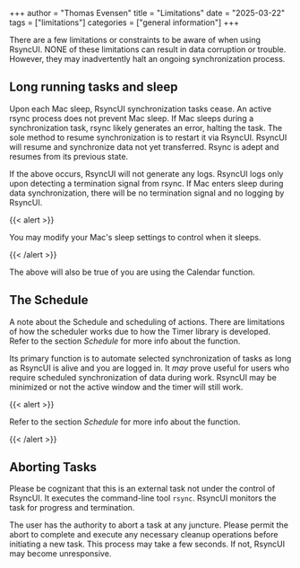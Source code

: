 +++
author = "Thomas Evensen"
title = "Limitations"
date = "2025-03-22"
tags = ["limitations"]
categories = ["general information"]
+++

There are a few limitations or constraints to be aware of when using RsyncUI. NONE of these limitations can result in data corruption or trouble. However, they may inadvertently halt an ongoing synchronization process.

## Long running tasks and sleep

Upon each Mac sleep, RsyncUI synchronization tasks cease. An active rsync process does not prevent Mac sleep. If Mac sleeps during a synchronization task, rsync likely generates an error, halting the task. The sole method to resume synchronization is to restart it via RsyncUI. RsyncUI will resume and synchronize data not yet transferred. Rsync is adept and resumes from its previous state.

If the above occurs, RsyncUI will not generate any logs. RsyncUI logs only upon detecting a termination signal from rsync. If Mac enters sleep during data synchronization, there will be no termination signal and no logging by RsyncUI.

{{< alert >}}

You may modify your Mac's sleep settings to control when it sleeps.

{{< /alert >}}

The above will also be true of you are using the Calendar function.

## The Schedule

A note about the Schedule and scheduling of actions. There are limitations of how the scheduler works due to how the Timer library is developed. Refer to the section *Schedule* for more info about the function.

Its primary function is to automate selected synchronization of tasks as long as RsyncUI is alive and you are logged in. It *may* prove useful for users who require scheduled  synchronization of data during work.  RsyncUI may be minimized or not the active window and the timer will still work. 

{{< alert >}}

Refer to the section *Schedule* for more info about the function.

{{< /alert >}}

## Aborting Tasks

Please be cognizant that this is an external task not under the control of RsyncUI. It executes the command-line tool `rsync`.
RsyncUI monitors the task for progress and termination.

The user has the authority to abort a task at any juncture. Please permit the abort to complete and execute any necessary cleanup operations before initiating a new task. This process may take a few seconds. If not, RsyncUI may become unresponsive.
